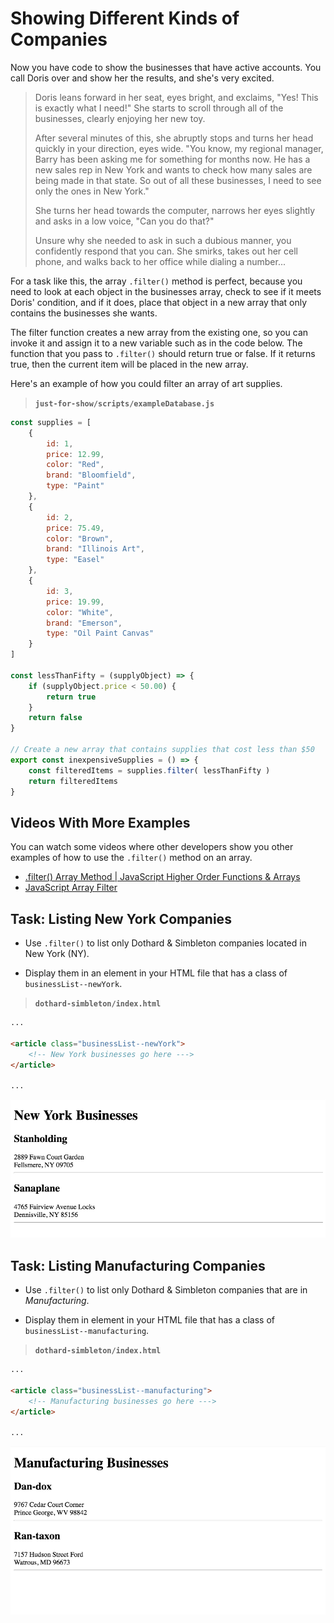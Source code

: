 # Showing Different Kinds of Companies

Now you have code to show the businesses that have active accounts. You call Doris over and show her the results, and she's very excited.

> Doris leans forward in her seat, eyes bright, and exclaims, "Yes! This is exactly what I need!" She starts to scroll through all of the businesses, clearly enjoying her new toy.
>
> After several minutes of this, she abruptly stops and turns her head quickly in your direction, eyes wide. "You know, my regional manager, Barry has been asking me for something for months now. He has a new sales rep in New York and wants to check how many sales are being made in that state. So out of all these businesses, I need to see only the ones in New York."
>
> She turns her head towards the computer, narrows her eyes slightly and asks in a low voice, "Can you do that?"
>
> Unsure why she needed to ask in such a dubious manner, you confidently respond that you can. She smirks, takes out her cell phone, and walks back to her office while dialing a number...

For a task like this, the array `.filter()` method is perfect, because you need to look at each object in the businesses array, check to see if it meets Doris' condition, and if it does, place that object in a new array that only contains the businesses she wants.

The filter function creates a new array from the existing one, so you can invoke it and assign it to a new variable such as in the code below. The function that you pass to `.filter()` should return true or false. If it returns true, then the current item will be placed in the new array.

Here's an example of how you could filter an array of art supplies.

> **`just-for-show/scripts/exampleDatabase.js`**

```js
const supplies = [
    {
        id: 1,
        price: 12.99,
        color: "Red",
        brand: "Bloomfield",
        type: "Paint"
    },
    {
        id: 2,
        price: 75.49,
        color: "Brown",
        brand: "Illinois Art",
        type: "Easel"
    },
    {
        id: 3,
        price: 19.99,
        color: "White",
        brand: "Emerson",
        type: "Oil Paint Canvas"
    }
]

const lessThanFifty = (supplyObject) => {
    if (supplyObject.price < 50.00) {
        return true
    }
    return false
}

// Create a new array that contains supplies that cost less than $50
export const inexpensiveSupplies = () => {
    const filteredItems = supplies.filter( lessThanFifty )
    return filteredItems
}
```

## Videos With More Examples

You can watch some videos where other developers show you other examples of how to use the `.filter()` method on an array.

* [.filter() Array Method | JavaScript Higher Order Functions & Arrays](https://youtu.be/rRgD1yVwIvE?t=322)
* [JavaScript Array Filter](https://www.youtube.com/watch?v=4_iT6EGkQfk)

## Task: Listing New York Companies

- Use `.filter()` to list only Dothard &amp; Simbleton companies located in New York (NY).

- Display them in an element in your HTML file that has a class of `businessList--newYork`.

> **`dothard-simbleton/index.html`**

```html
...

<article class="businessList--newYork">
    <!-- New York businesses go here --->
</article>

...
```

![list of new york businesses](./images/dothard-simbleton-newyork-list.png)

## Task: Listing Manufacturing Companies

- Use `.filter()` to list only Dothard &amp; Simbleton companies that are in _Manufacturing_.

- Display them in element in your HTML file that has a class of `businessList--manufacturing`.

> **`dothard-simbleton/index.html`**

```html
...

<article class="businessList--manufacturing">
    <!-- Manufacturing businesses go here --->
</article>

...
```

![list of manufacturing businesses](./images/dothard-simbleton-manufacturing-list.png)
